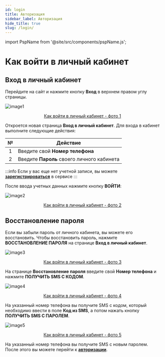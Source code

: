 ```yaml
---
id: login
title: Авторизация
sidebar_label: Авторизация
hide_title: true
slug: /login/
---
```


import PspName from '@site/src/components/pspName.js';

# Как войти в личный кабинет <PspName />

## Вход в личный кабинет

Перейдите на сайт и нажмите кнопку **Вход** в верхнем правом углу страницы.

![image1](/img/ru/general_login/image1.png "Как войти в личный кабинет") <center><u>Как войти в личный кабинет - фото 1</u></center>

Откроется новая страница **Вход в личный кабинет**. Для входа в кабинет выполните следующие действия:

|  №  | Действие |
| :-: | -------- |
| 1 | Введите свой **Номер телефона** |
| 2 | Введите **Пароль** своего личного кабинета |

:::info
Если у вас еще нет учетной записи, вы можете [**зарегистрироваться**](registration.md) в сервисе
:::

После ввода учетных данных нажмите кнопку **ВОЙТИ**:

![image2](/img/ru/general_login/image2.png "Как войти в личный кабинет") <center><u>Как войти в личный кабинет - фото 2</u></center>

## Восстановление пароля

Если вы забыли пароль от личного кабинета, вы можете его восстановить. Чтобы восстановить пароль, нажмите **ВОССТАНОВЛЕНИЕ ПАРОЛЯ** на странице **Вход в личный кабинет**.

![image3](/img/ru/general_login/image3.png "Как войти в личный кабинет") <center><u>Как войти в личный кабинет - фото 3</u></center>

На странице **Восстановление пароля** введите свой **Номер телефона** и нажмите **ПОЛУЧИТЬ SMS С КОДОМ**.

![image4](/img/ru/general_login/image4.png "Как войти в личный кабинет") <center><u>Как войти в личный кабинет - фото 4</u></center>

На указанный номер телефона вы получите SMS с кодом, который необходимо ввести в поле **Код из SMS**, а потом нажать кнопку **ПОЛУЧИТЬ SMS С ПАРОЛЕМ**.

![image5](/img/ru/general_login/image5.png "Как войти в личный кабинет") <center><u>Как войти в личный кабинет - фото 5</u></center>

На указанный номер телефона вы получите SMS с новым паролем. После этого вы можете перейти к [**авторизации**](#вход-в-личный-кабинет).
